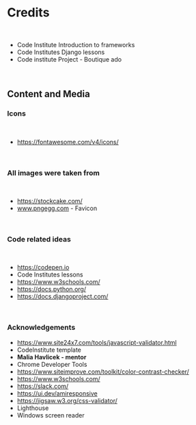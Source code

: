 # Credits

<br>

- Code Institute Introduction to frameworks
- Code Institutes Django lessons
- Code institute Project - Boutique ado

<br>

## Content and Media

### Icons

<br>

- https://fontawesome.com/v4/icons/

<br>

### All images were taken from

<br>

- https://stockcake.com/
- www.pngegg.com - Favicon 

<br>

### Code related ideas

<br>

- https://codepen.io
- Code Institutes lessons
- https://www.w3schools.com/
- https://docs.python.org/
- https://docs.djangoproject.com/

<br>

### Acknowledgements
- https://www.site24x7.com/tools/javascript-validator.html
- CodeInstitute template
- **Malia Havlicek - mentor** 
- Chrome Developer Tools
- https://www.siteimprove.com/toolkit/color-contrast-checker/
- https://www.w3schools.com/
- https://slack.com/
- https://ui.dev/amiresponsive
- https://jigsaw.w3.org/css-validator/
- Lighthouse
- Windows screen reader

